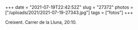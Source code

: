 +++
date = "2021-07-19T22:42:52Z"
slug = "27372"
photos = ["/uploads/2021/2021-07-19-27343.jpg"]
tags = ["fotos"]
+++

Creixent. Carrer de la Lluna, 20:10.

<img alt="" src="/uploads/2021/2021-07-19-27343.jpg" alt="Foto de la lluna creixent en un cel blau.">
